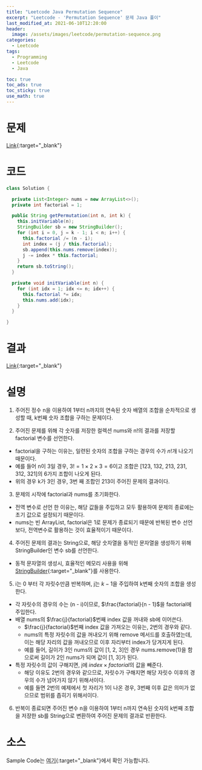 ```yaml
---
title: "Leetcode Java Permutation Sequence"
excerpt: "Leetcode - 'Permutation Sequence' 문제 Java 풀이"
last_modified_at: 2021-06-10T12:20:00
header:
  image: /assets/images/leetcode/permutation-sequence.png
categories:
  - Leetcode
tags:
  - Programming
  - Leetcode
  - Java

toc: true
toc_ads: true
toc_sticky: true
use_math: true
---
```

# 문제
[Link](https://leetcode.com/problems/permutation-sequence/){:target="_blank"}

# 코드
```java
class Solution {

  private List<Integer> nums = new ArrayList<>();
  private int factorial = 1;

  public String getPermutation(int n, int k) {
    this.initVariable(n);
    StringBuilder sb = new StringBuilder();
    for (int i = 0, j = k - 1; i < n; i++) {
      this.factorial /= (n - i);
      int index = (j / this.factorial);
      sb.append(this.nums.remove(index));
      j -= index * this.factorial;
    }
    return sb.toString();
  }

  private void initVariable(int n) {
    for (int idx = 1; idx <= n; idx++) {
      this.factorial *= idx;
      this.nums.add(idx);
    }
  }

}
```

# 결과
[Link](https://leetcode.com/submissions/detail/505230381/){:target="_blank"}

# 설명
1. 주어진 정수 n을 이용하여 1부터 n까지의 연속된 숫자 배열의 조합을 순차적으로 생성할 때, k번째 숫자 조합을 구하는 문제이다.

2. 주어진 문제를 위해 각 숫자를 저장한 컬렉션 nums와 n!의 결과를 저장할 factorial 변수를 선언한다.
- factorial을 구하는 이유는, 일련된 숫자의 조합을 구하는 경우의 수가 $n!$개 나오기 때문이다.
- 예를 들어 n이 3일 경우, $3! = 1 \times 2 \times 3 = 6$이고 조합은 [123, 132, 213, 231, 312, 321]의 6가지 조합이 나오게 된다.
- 위의 경우 k가 3인 경우, 3번 째 조합인 213이 주어진 문제의 결과이다.

3. 문제의 시작에 factorial과 nums를 초기화한다.
- 전역 변수로 선언 한 이유는, 해당 값들을 주입하고 모두 활용하여 문제의 종료에는 초기 값으로 설정되기 때문이다.
- nums는 빈 ArrayList, factorial은 1로 문제가 종료되기 때문에 반복된 변수 선언보다, 전역변수로 활용하는 것이 효율적이기 때문이다.

4. 주어진 문제의 결과는 String으로, 해당 숫자열을 동적인 문자열을 생성하기 위해 StringBuilder인 변수 sb를 선언한다.
- 동적 문자열의 생성시, 효율적인 메모리 사용을 위해 [StringBuilder](https://docs.oracle.com/javase/tutorial/java/data/buffers.html){:target="_blank"}를 사용한다.

5. i는 0 부터 각 자릿수만큼 반복하며, j는 $k - 1$을 주입하여 k번째 숫자의 조합을 생성한다.
- 각 자릿수의 경우의 수는 (n - i)이므로, $\frac{factorial}{n - 1}$을 factorial에 주입한다.
- 배열 nums의 $\frac{j}{factorial}$번째 index 값을 꺼내와 sb에 이어쓴다.
  - $\frac{j}{factorial}$번째 index 값을 가져오는 이유는, 2번의 경우와 같다.
  - nums의 특정 자릿수의 값을 꺼내오기 위해 remove 메서드를 호출하였는데, 이는 해당 자리의 값을 꺼내오므로 이후 자리부터 index가 당겨지게 된다.
  - 예를 들어, 길이가 3인 nums의 값이 [1, 2, 3]인 경우 nums.remove(1)을 함으로써 길이가 2인 nums가 되며 값이 [1, 3]가 된다.
- 특정 자릿수의 값이 구해지면, j에 $index \times factorial$의 값을 빼준다.
  - 해당 이유도 2번의 경우와 같으므로, 자릿수가 구해지면 해당 자릿수 이후의 경우의 수가 넘어가지 않기 위해서이다.
  - 예를 들면 2번의 예제에서 첫 자리가 1이 나온 경우, 3번째 이후 값은 의미가 없으므로 범위를 좁히기 위해서이다.

6. 반복이 종료되면 주어진 변수 n을 이용하여 1부터 n까지 연속된 숫자의 k번째 조합을 저장한 sb를 String으로 변환하여 주어진 문제의 결과로 반환한다.

# 소스
Sample Code는 [여기](https://github.com/GracefulSoul/leetcode/blob/master/src/main/java/gracefulsoul/problems/PermutationSequence.java){:target="_blank"}에서 확인 가능합니다.